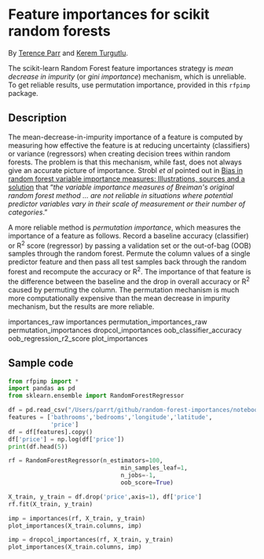 # Feature importances for scikit random forests

By <a href="http://parrt.cs.usfca.edu">Terence Parr</a> and <a href="https://www.linkedin.com/in/kerem-turgutlu-12906b65/">Kerem Turgutlu</a>.

The scikit-learn Random Forest feature importances strategy is <i>mean decrease in impurity</i> (or <i>gini importance</i>) mechanism, which is unreliable.
To get reliable results, use permutation importance, provided in this `rfpimp` package.

## Description

The mean-decrease-in-impurity importance of a feature is computed by measuring how effective the feature is at reducing uncertainty (classifiers) or variance (regressors) when creating decision trees within random forests.  The problem is that this mechanism, while fast, does not always give an accurate picture of importance. Strobl <i>et al</i> pointed out in <a href="https://link.springer.com/article/10.1186%2F1471-2105-8-25">Bias in random forest variable importance measures: Illustrations, sources and a solution</a> that &ldquo;<i>the variable importance measures of Breiman's original random forest method ... are not reliable in situations where potential predictor variables vary in their scale of measurement or their number of categories</i>.&rdquo; 

A more reliable method is <i>permutation importance</i>, which measures the importance of a feature as follows. Record a baseline accuracy (classifier) or R<sup>2</sup> score (regressor) by passing a  validation set or the out-of-bag (OOB) samples through the random forest.  Permute the column values of a single predictor feature and then pass all test samples back through the random forest and recompute the accuracy or R<sup>2</sup>. The importance of that feature is the difference between the baseline and the drop in overall accuracy or R<sup>2</sup> caused by permuting the column. The permutation mechanism is much more computationally expensive than the mean decrease in impurity mechanism, but the results are more reliable.

importances_raw
importances
permutation_importances_raw
permutation_importances
dropcol_importances
oob_classifier_accuracy
oob_regression_r2_score
plot_importances

## Sample code

```python
from rfpimp import *
import pandas as pd
from sklearn.ensemble import RandomForestRegressor

df = pd.read_csv("/Users/parrt/github/random-forest-importances/notebooks/data/rent.csv")
features = ['bathrooms','bedrooms','longitude','latitude',
            'price']
df = df[features].copy()
df['price'] = np.log(df['price'])
print(df.head(5))

rf = RandomForestRegressor(n_estimators=100,
                                min_samples_leaf=1,
                                n_jobs=-1,
                                oob_score=True)

X_train, y_train = df.drop('price',axis=1), df['price']
rf.fit(X_train, y_train)

imp = importances(rf, X_train, y_train)
plot_importances(X_train.columns, imp)

imp = dropcol_importances(rf, X_train, y_train)
plot_importances(X_train.columns, imp)
```
